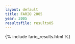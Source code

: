 ```yaml
---
layout: default
title: FARIO 2005
year: 2005
resultsfile: results05
---
```


{% include fario_results.html %}
